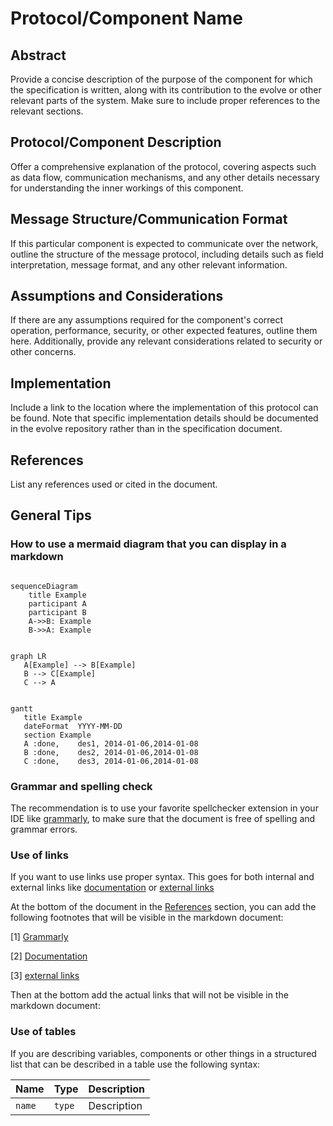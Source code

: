# Protocol/Component Name

## Abstract

Provide a concise description of the purpose of the component for which the
specification is written, along with its contribution to the evolve or
other relevant parts of the system. Make sure to include proper references to
the relevant sections.

## Protocol/Component Description

Offer a comprehensive explanation of the protocol, covering aspects such as data
flow, communication mechanisms, and any other details necessary for
understanding the inner workings of this component.

## Message Structure/Communication Format

If this particular component is expected to communicate over the network,
outline the structure of the message protocol, including details such as field
interpretation, message format, and any other relevant information.

## Assumptions and Considerations

If there are any assumptions required for the component's correct operation,
performance, security, or other expected features, outline them here.
Additionally, provide any relevant considerations related to security or other
concerns.

## Implementation

Include a link to the location where the implementation of this protocol can be
found. Note that specific implementation details should be documented in the
evolve repository rather than in the specification document.

## References

List any references used or cited in the document.

## General Tips

### How to use a mermaid diagram that you can display in a markdown

```mermaid

sequenceDiagram
    title Example
    participant A
    participant B
    A->>B: Example
    B->>A: Example

 ```

 ```mermaid

graph LR
    A[Example] --> B[Example]
    B --> C[Example]
    C --> A

 ```

 ```mermaid

gantt
    title Example
    dateFormat  YYYY-MM-DD
    section Example
    A :done,    des1, 2014-01-06,2014-01-08
    B :done,    des2, 2014-01-06,2014-01-08
    C :done,    des3, 2014-01-06,2014-01-08

 ```

### Grammar and spelling check

The recommendation is to use your favorite spellchecker extension in your IDE like [grammarly], to make sure that the document is free of spelling and grammar errors.

### Use of links

If you want to use links use proper syntax. This goes for both internal and external links like [documentation] or [external links]

At the bottom of the document in the [References](#references) section, you can add the following footnotes that will be visible in the markdown document:

[1] [Grammarly][grammarly]

[2] [Documentation][documentation]

[3] [external links][external links]

Then at the bottom add the actual links that will not be visible in the markdown document:

[grammarly]: https://www.grammarly.com/
[documentation]: ../../README.md
[external links]: https://github.com/celestiaorg/go-header

### Use of tables

If you are describing variables, components or other things in a structured list that can be described in a table use the following syntax:

| Name | Type | Description |
| ---- | ---- | ----------- |
| `name` | `type` | Description |

